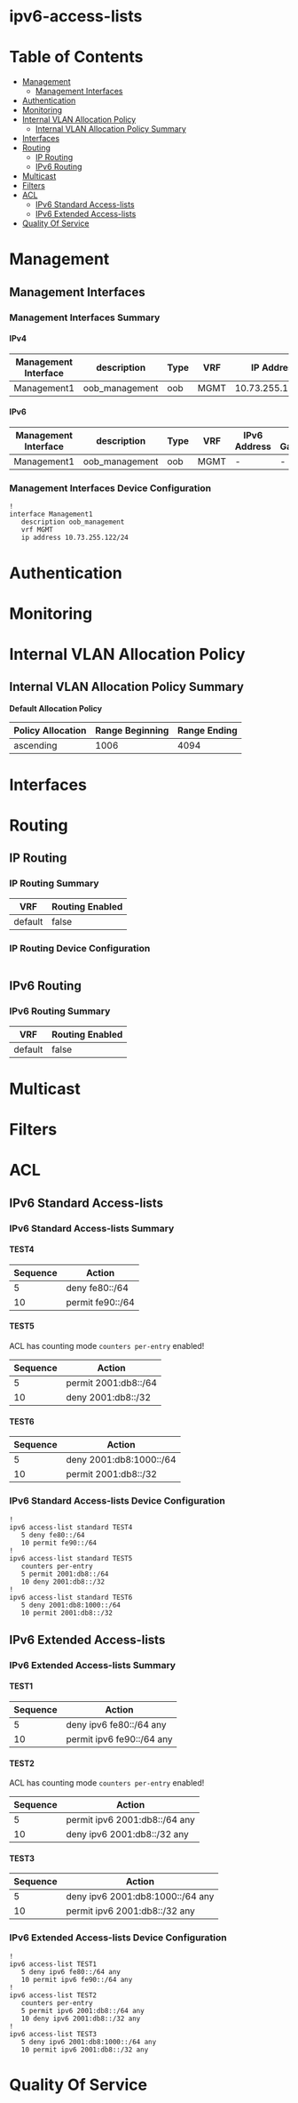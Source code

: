 # ipv6-access-lists
# Table of Contents

- [Management](#management)
  - [Management Interfaces](#management-interfaces)
- [Authentication](#authentication)
- [Monitoring](#monitoring)
- [Internal VLAN Allocation Policy](#internal-vlan-allocation-policy)
  - [Internal VLAN Allocation Policy Summary](#internal-vlan-allocation-policy-summary)
- [Interfaces](#interfaces)
- [Routing](#routing)
  - [IP Routing](#ip-routing)
  - [IPv6 Routing](#ipv6-routing)
- [Multicast](#multicast)
- [Filters](#filters)
- [ACL](#acl)
  - [IPv6 Standard Access-lists](#ipv6-standard-access-lists)
  - [IPv6 Extended Access-lists](#ipv6-extended-access-lists)
- [Quality Of Service](#quality-of-service)

# Management

## Management Interfaces

### Management Interfaces Summary

#### IPv4

| Management Interface | description | Type | VRF | IP Address | Gateway |
| -------------------- | ----------- | ---- | --- | ---------- | ------- |
| Management1 | oob_management | oob | MGMT | 10.73.255.122/24 | 10.73.255.2 |

#### IPv6

| Management Interface | description | Type | VRF | IPv6 Address | IPv6 Gateway |
| -------------------- | ----------- | ---- | --- | ------------ | ------------ |
| Management1 | oob_management | oob | MGMT | -  | - |

### Management Interfaces Device Configuration

```eos
!
interface Management1
   description oob_management
   vrf MGMT
   ip address 10.73.255.122/24
```

# Authentication

# Monitoring

# Internal VLAN Allocation Policy

## Internal VLAN Allocation Policy Summary

**Default Allocation Policy**

| Policy Allocation | Range Beginning | Range Ending |
| ------------------| --------------- | ------------ |
| ascending | 1006 | 4094 |

# Interfaces

# Routing

## IP Routing

### IP Routing Summary

| VRF | Routing Enabled |
| --- | --------------- |
| default | false |
### IP Routing Device Configuration

```eos
```
## IPv6 Routing

### IPv6 Routing Summary

| VRF | Routing Enabled |
| --- | --------------- |
| default | false |

# Multicast

# Filters

# ACL

## IPv6 Standard Access-lists

### IPv6 Standard Access-lists Summary

#### TEST4

| Sequence | Action |
| -------- | ------ |
| 5 | deny fe80::/64 |
| 10 | permit fe90::/64 |

#### TEST5

ACL has counting mode `counters per-entry` enabled!

| Sequence | Action |
| -------- | ------ |
| 5 | permit 2001:db8::/64 |
| 10 | deny 2001:db8::/32 |

#### TEST6

| Sequence | Action |
| -------- | ------ |
| 5 | deny 2001:db8:1000::/64 |
| 10 | permit 2001:db8::/32 |

### IPv6 Standard Access-lists Device Configuration

```eos
!
ipv6 access-list standard TEST4
   5 deny fe80::/64
   10 permit fe90::/64
!
ipv6 access-list standard TEST5
   counters per-entry
   5 permit 2001:db8::/64
   10 deny 2001:db8::/32
!
ipv6 access-list standard TEST6
   5 deny 2001:db8:1000::/64
   10 permit 2001:db8::/32
```

## IPv6 Extended Access-lists

### IPv6 Extended Access-lists Summary

#### TEST1

| Sequence | Action |
| -------- | ------ |
| 5 | deny ipv6 fe80::/64 any |
| 10 | permit ipv6 fe90::/64 any |

#### TEST2

ACL has counting mode `counters per-entry` enabled!

| Sequence | Action |
| -------- | ------ |
| 5 | permit ipv6 2001:db8::/64 any |
| 10 | deny ipv6 2001:db8::/32 any |

#### TEST3

| Sequence | Action |
| -------- | ------ |
| 5 | deny ipv6 2001:db8:1000::/64 any |
| 10 | permit ipv6 2001:db8::/32 any |

### IPv6 Extended Access-lists Device Configuration

```eos
!
ipv6 access-list TEST1
   5 deny ipv6 fe80::/64 any
   10 permit ipv6 fe90::/64 any
!
ipv6 access-list TEST2
   counters per-entry
   5 permit ipv6 2001:db8::/64 any
   10 deny ipv6 2001:db8::/32 any
!
ipv6 access-list TEST3
   5 deny ipv6 2001:db8:1000::/64 any
   10 permit ipv6 2001:db8::/32 any
```

# Quality Of Service
